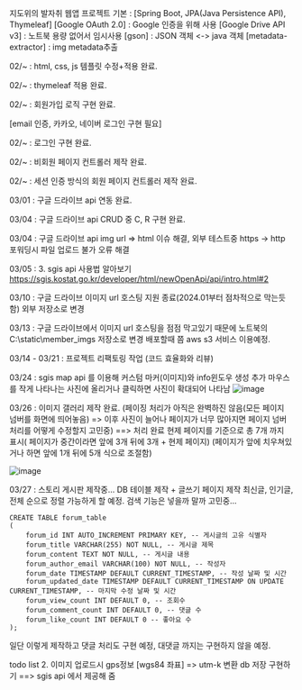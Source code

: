 지도위의 발자취 웹앱 프로젝트
기본 : [Spring Boot, JPA(Java Persistence API), Thymeleaf] 
[Google OAuth 2.0] : Google 인증을 위해 사용
[Google Drive API v3] : 노트북 용량 없어서 임시사용
[gson] : JSON 객체 <-> java 객체
[metadata-extractor] : img metadata추출

02/~  : html, css, js 템플릿 수정+적용 완료.

02/~  : thymeleaf 적용 완료.

02/~  : 회원가입 로직 구현 완료.               

[email 인증, 카카오, 네이버 로그인 구현 필요]

02/~  : 로그인 구현 완료.

02/~  : 비회원 페이지 컨트롤러 제작 완료.

02/~  : 세션 인증 방식의 회원 페이지 컨트롤러 제작 완료.


03/01 : 구글 드라이브 api 연동 완료.


03/04 : 구글 드라이브 api CRUD 중 C, R 구현 완료.

03/04 : 구글 드라이브 api img url => html 이슈 해결, 외부 테스트중 https -> http 포워딩시 파일 업로드 불가 오류 해결

03/05 : 3. sgis api 사용법 알아보기  https://sgis.kostat.go.kr/developer/html/newOpenApi/api/intro.html#2

03/10 : 
구글 드라이브 이미지 url 호스팅 지원 종료(2024.01부터 점차적으로 막는듯 함)
외부 저장소로 변경

03/13 :
구글 드라이브에서 이미지 url 호스팅을 점점 막고있기 때문에 노트북의 C:\static\member_imgs 저장소로 변경
배포할때 쯤 aws s3 서비스 이용예정.

03/14 - 03/21 :
프로젝트 리팩토링 작업 (코드 효율화와 리뷰)

03/24 :
sgis map api 를 이용해 커스텀 마커(이미지)와 info윈도우 생성 추가
마우스를 작게 나타나는 사진에 올리거나 클릭하면 사진이 확대되어 나타남 
![image](https://github.com/concho1/conchoWeb/assets/142205346/1804e90f-25cd-4fd0-90f4-66997312b1dd)

03/26 :
이미지 갤러리 제작 완료. 
(페이징 처리가 아직은 완벽하진 않음(모든 페이지 넘버를 화면에 띄어놓음) => 이후 사진이 늘어나 페이지가 너무 많아지면 페이지 넘버 처리를 어떻게 수정할지 고민중)
==> 처리 완료 현제 페이지를 기준으로 총 7개 까지 표시( 페이지가 중간이라면 앞에 3개 뒤에 3개 + 현제 페이지)
(페이지가 앞에 치우쳐있거나 하면 앞에 1개 뒤에 5개 식으로 조절함)

![image](https://github.com/concho1/storyMap/assets/142205346/5ee75ea7-845b-4828-8b6b-e3f38eae1309)



03/27 :
스토리 게시판 제작중... DB 테이블 제작 + 글쓰기 페이지 제작
최신글, 인기글, 전체 순으로 정렬 가능하게 할 예정.
검색 기능은 넣을까 말까 고민중...
```
CREATE TABLE forum_table
(
    forum_id INT AUTO_INCREMENT PRIMARY KEY, -- 게시글의 고유 식별자
    forum_title VARCHAR(255) NOT NULL, -- 게시글 제목
    forum_content TEXT NOT NULL, -- 게시글 내용
    forum_author_email VARCHAR(100) NOT NULL, -- 작성자
    forum_date TIMESTAMP DEFAULT CURRENT_TIMESTAMP, -- 작성 날짜 및 시간
    forum_updated_date TIMESTAMP DEFAULT CURRENT_TIMESTAMP ON UPDATE CURRENT_TIMESTAMP, -- 마지막 수정 날짜 및 시간
    forum_view_count INT DEFAULT 0, -- 조회수
    forum_comment_count INT DEFAULT 0, -- 댓글 수
    forum_like_count INT DEFAULT 0 -- 좋아요 수
);
```
일단 이렇게 제작하고 댓글 처리도 구현 예정, 대댓글 까지는 구현하지 않을 예정.


todo list
2. 이미지 업로드시 gps정보 [wgs84 좌표] => utm-k 변환 db 저장 구현하기 ==> sgis api 에서 제공해 줌

